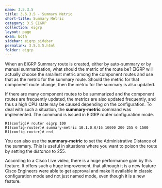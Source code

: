 ```yaml
---
name: 3.5.3.5
title: 3.5.3.5 - Summary Metric
short-title: Summary Metric
category: 3.5 EIGRP
collection: eigrp
layout: page
exam: both
sidebar: eigrp_sidebar
permalink: 3.5.3.5.html
folder: eigrp
---
```

When an EIGRP Summary route is created, either by auto-summary or by manual summarization, what should the metric of the route be? EIGRP will actually choose the smallest metric among the component routes and use that as the metric for the summary route. Should the metric for that component route change, then the metric for the summary is also updated.

If there are many component routes to be summarized and the component routes are frequently updated, the metrics are also updated frequently, and thus a high CPU state may be caused depending on the configuration. To deal with such a situation, the **summary-metric** command was implemented. The command is issued in EIGRP router configuration mode.
```
R1(config)# router eigrp 100
R1(config-router)# summary-metric 10.1.0.0/16 10000 200 255 0 1500
R1(config-router)# end
```

You can also use the **summary-metric** to set the Administrative Distance of the summary. This is useful in situations where you want to poison the route by setting the *distance* to 255.

According to a Cisco Live video, there is a huge performance gain by this feature. It offers such a huge improvement, that although it is a new feature Cisco Engineers were able to get approval and make it available in classic configuration mode and not just named mode, even though it is a new feature.
